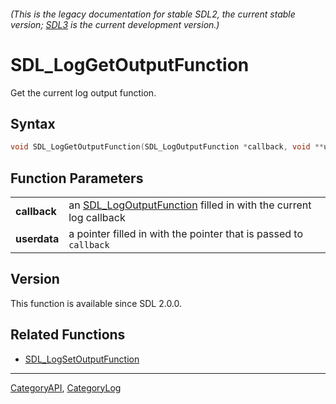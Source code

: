 ###### (This is the legacy documentation for stable SDL2, the current stable version; [SDL3](https://wiki.libsdl.org/SDL3/) is the current development version.)
# SDL_LogGetOutputFunction

Get the current log output function.

## Syntax

```c
void SDL_LogGetOutputFunction(SDL_LogOutputFunction *callback, void **userdata);

```

## Function Parameters

|                  |                                                                                           |
| ---------------- | ----------------------------------------------------------------------------------------- |
| **callback**     | an [SDL_LogOutputFunction](SDL_LogOutputFunction) filled in with the current log callback |
| **userdata**     | a pointer filled in with the pointer that is passed to `callback`                         |

## Version

This function is available since SDL 2.0.0.

## Related Functions

* [SDL_LogSetOutputFunction](SDL_LogSetOutputFunction)

----
[CategoryAPI](CategoryAPI), [CategoryLog](CategoryLog)


